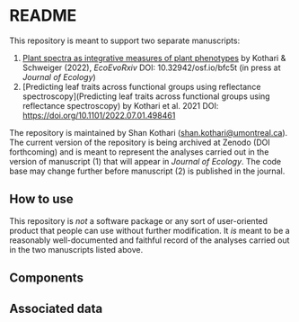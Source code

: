 # README

This repository is meant to support two separate manuscripts:

1. [Plant spectra as integrative measures of plant phenotypes](https://ecoevorxiv.org/bfc5t/) by Kothari & Schweiger (2022), _EcoEvoRxiv_ DOI: 10.32942/osf.io/bfc5t (in press at _Journal of Ecology_)
2. [Predicting leaf traits across functional groups using reflectance spectroscopy](Predicting leaf traits across functional groups using reflectance spectroscopy) by Kothari et al. 2021 DOI: https://doi.org/10.1101/2022.07.01.498461

The repository is maintained by Shan Kothari (shan.kothari@umontreal.ca). The current version of the repository is being archived at Zenodo (DOI forthcoming) and is meant to represent the analyses carried out in the version of manuscript (1) that will appear in _Journal of Ecology_. The code base may change further before manuscript (2) is published in the journal.

## How to use

This repository is *not* a software package or any sort of user-oriented product that people can use without further modification. It *is* meant to be a reasonably well-documented and faithful record of the analyses carried out in the two manuscripts listed above.

## Components

## Associated data
